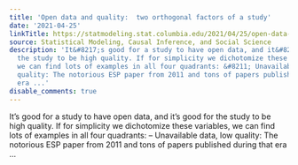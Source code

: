 ```yaml
---
title: 'Open data and quality:  two orthogonal factors of a study'
date: '2021-04-25'
linkTitle: https://statmodeling.stat.columbia.edu/2021/04/25/open-data-and-quality-two-orthogonal-factors-of-a-study/
source: Statistical Modeling, Causal Inference, and Social Science
description: 'It&#8217;s good for a study to have open data, and it&#8217;s good for
  the study to be high quality. If for simplicity we dichotomize these variables,
  we can find lots of examples in all four quadrants: &#8211; Unavailable data, low
  quality: The notorious ESP paper from 2011 and tons of papers published during that
  era ...'
disable_comments: true
---
```

It&#8217;s good for a study to have open data, and it&#8217;s good for the study to be high quality. If for simplicity we dichotomize these variables, we can find lots of examples in all four quadrants: &#8211; Unavailable data, low quality: The notorious ESP paper from 2011 and tons of papers published during that era ...